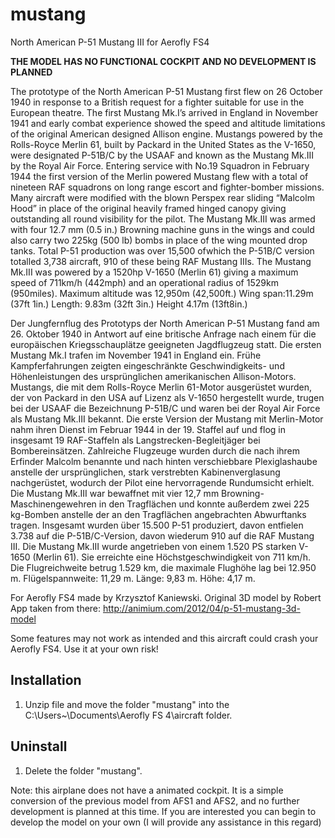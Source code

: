 # mustang
North American P-51 Mustang III  for  Aerofly FS4

**THE MODEL HAS NO FUNCTIONAL COCKPIT AND NO DEVELOPMENT IS PLANNED**

The prototype of the North American P-51 Mustang first flew on 26 October 1940 in response to a British request for a fighter suitable for use in the European theatre. The first Mustang Mk.I’s arrived in England in November 1941 and early combat experience showed the speed and altitude limitations of the original American designed Allison engine. Mustangs powered by the Rolls-Royce Merlin 61, built by Packard in the United States as the V-1650, were designated P-51B/C by the USAAF and known as the Mustang Mk.III by the Royal Air Force. Entering service with No.19 Squadron in February 1944 the first version of the Merlin powered Mustang flew with a total of nineteen RAF squadrons on long range escort and fighter-bomber missions. Many aircraft were modified with the blown Perspex rear sliding “Malcolm Hood” in place of the original heavily framed hinged canopy giving outstanding all round visibility for the pilot. The Mustang Mk.III was armed with four 12.7 mm (0.5 in.) Browning machine guns in the wings and could also carry two 225kg (500 lb) bombs in place of the wing mounted drop tanks. Total P-51 production was over 15,500 ofwhich the P-51B/C version totalled 3,738 aircraft, 910 of these being RAF Mustang IIIs. The Mustang Mk.III was powered by a 1520hp V-1650 (Merlin 61) giving a maximum speed of 711km/h (442mph) and an operational radius of 1529km (950miles). Maximum altitude was 12,950m (42,500ft.) Wing span:11.29m (37ft 1in.) Length: 9.83m (32ft 3in.) Height 4.17m (13ft8in.)


Der Jungfernflug des Prototyps der North American P-51 Mustang fand am 26. Oktober 1940 in Antwort auf eine britische Anfrage nach einem für die europäischen Kriegsschauplätze geeigneten Jagdflugzeug statt. Die ersten Mustang Mk.I trafen im November 1941 in England ein. Frühe Kampferfahrungen zeigten eingeschränkte Geschwindigkeits- und Höhenleistungen des ursprünglichen amerikanischen Allison-Motors. Mustangs, die mit dem Rolls-Royce Merlin 61-Motor ausgerüstet wurden, der von Packard in den USA auf Lizenz als V-1650 hergestellt wurde, trugen bei der USAAF die Bezeichnung P-51B/C und waren bei der Royal Air Force als Mustang Mk.III bekannt. Die erste Version der Mustang mit Merlin-Motor nahm ihren Dienst im Februar 1944 in der 19. Staffel auf und flog in insgesamt 19 RAF-Staffeln als Langstrecken-Begleitjäger bei Bombereinsätzen. Zahlreiche Flugzeuge wurden durch die nach ihrem Erfinder Malcolm benannte und nach hinten verschiebbare Plexiglashaube anstelle der ursprünglichen, stark verstrebten Kabinenverglasung nachgerüstet, wodurch der Pilot eine hervorragende Rundumsicht erhielt. Die Mustang Mk.III war bewaffnet mit vier 12,7 mm Browning-Maschinengewehren in den Tragflächen und konnte außerdem zwei 225 kg-Bomben anstelle der an den Tragflächen angebrachten Abwurftanks tragen. Insgesamt wurden über 15.500 P-51 produziert, davon entfielen 3.738 auf die P-51B/C-Version, davon wiederum 910 auf die RAF Mustang III. Die Mustang Mk.III wurde angetrieben von einem 1.520 PS starken V-1650 (Merlin 61). Sie erreichte eine Höchstgeschwindigkeit von 711 km/h. Die Flugreichweite betrug 1.529 km, die maximale Flughöhe lag bei 12.950 m. Flügelspannweite: 11,29 m. Länge: 9,83 m. Höhe: 4,17 m.

For Aerofly FS4 made by Krzysztof Kaniewski. Original 3D model by Robert App taken from there: http://animium.com/2012/04/p-51-mustang-3d-model

 Some features may not work as intended and this aircraft could crash your Aerofly FS4. 
 Use it at your own risk!

Installation
------------

1. Unzip file and move the folder "mustang" into the C:\Users\~\Documents\Aerofly FS 4\aircraft folder.

Uninstall
---------

1. Delete the folder "mustang".


Note: this airplane does not have a animated cockpit. It is a simple conversion of the previous model from AFS1 and AFS2, and no further development is planned at this time. 
If you are interested you can begin to develop the model on your own (I will provide any assistance in this regard)
